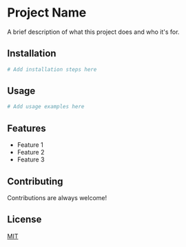 # Project Name

A brief description of what this project does and who it's for.

## Installation

```bash
# Add installation steps here
```

## Usage

```bash
# Add usage examples here
```

## Features

- Feature 1
- Feature 2
- Feature 3

## Contributing

Contributions are always welcome!

## License

[MIT](https://choosealicense.com/licenses/mit/)

